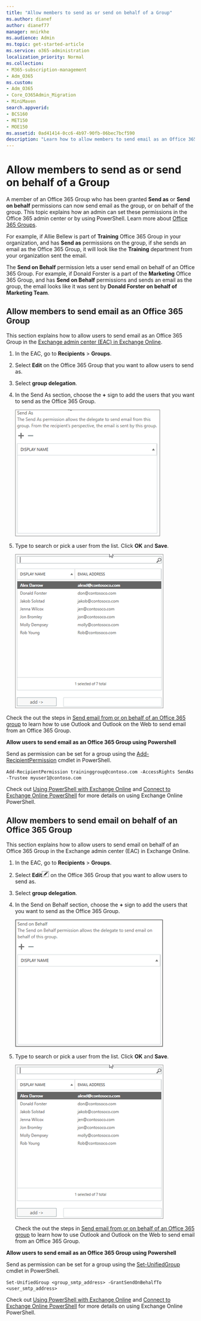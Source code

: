 ```yaml
---
title: "Allow members to send as or send on behalf of a Group"
ms.author: dianef
author: dianef77
manager: mnirkhe
ms.audience: Admin
ms.topic: get-started-article
ms.service: o365-administration
localization_priority: Normal
ms.collection: 
- M365-subscription-management 
- Adm_O365
ms.custom:
- Adm_O365
- Core_O365Admin_Migration
- MiniMaven
search.appverid:
- BCS160
- MET150
- MOE150
ms.assetid: 0ad41414-0cc6-4b97-90fb-06bec7bcf590
description: "Learn how to allow members to send email as an Office 365 Group or send email on behalf of an Office 365 Group in the Exchange admin center in Exchange Online."
---
```


# Allow members to send as or send on behalf of a Group

A member of an Office 365 Group who has been granted **Send as** or **Send on behalf** permissions can now send email as the group, or on behalf of the group. This topic explains how an admin can set these permissions in the Office 365 admin center or by using PowerShell. Learn more about [Office 365 Groups](https://support.office.com/article/3f780e8e-61aa-4287-830d-ff6209cbc192.aspx).
  
For example, if Allie Bellew is part of **Training** Office 365 Group in your organization, and has **Send as** permissions on the group, if she sends an email as the Office 365 Group, it will look like the **Training** department from your organization sent the email. 
  
The **Send on Behalf** permission lets a user send email on behalf of an Office 365 Group. For example, if Donald Forster is a part of the **Marketing** Office 365 Group, and has **Send on Behalf** permissions and sends an email as the group, the email looks like it was sent by **Donald Forster on behalf of Marketing Team**.
  
    
## Allow members to send email as an Office 365 Group

This section explains how to allow users to send email as an Office 365 Group in the [Exchange admin center (EAC) in Exchange Online](http://go.microsoft.com/fwlink/?LinkID=837684).
  
1. In the EAC, go to **Recipients** \> **Groups**.
    
2. Select **Edit** on the Office 365 Group that you want to allow users to send as. 
    
3. Select **group delegation**.
    
4. In the Send As section, choose the **+** sign to add the users that you want to send as the Office 365 Group. 
    
    ![Choose the plus sign to add the users that you want to send as the Office 365 Group](../media/1df167f6-1eff-4f98-9ecd-4230fab46557.png)
  
5. Type to search or pick a user from the list. Click **OK** and **Save**.
    
    ![Type to search or pick a user from the list](../media/522919cf-664c-4a25-8076-c51c8c9fbe43.png)
  
Check the out the steps in [Send email from or on behalf of an Office 365 group](https://support.office.com/article/0f4964af-aec6-484b-a65c-0434df8cdb6b.aspx) to learn how to use Outlook and Outlook on the Web to send email from an Office 365 Group. 
  
 **Allow users to send email as an Office 365 Group using Powershell**
  
Send as permission can be set for a group using the [Add-RecipientPermission](https://go.microsoft.com/fwlink/p/?LinkId=723960) cmdlet in PowerShell. 
  
```
Add-RecipientPermission traininggroup@contoso.com -AccessRights SendAs -Trustee myuser1@contoso.com
```

Check out [Using PowerShell with Exchange Online](https://go.microsoft.com/fwlink/?LinkID=402831) and [Connect to Exchange Online PowerShell](https://go.microsoft.com/fwlink/?LinkID=722415) for more details on using Exchange Online PowerShell. 
  
## Allow members to send email on behalf of an Office 365 Group

This section explains how to allow users to send email on behalf of an Office 365 Group in the Exchange admin center (EAC) in Exchange Online.
  
1. In the EAC, go to **Recipients** \> **Groups**.
    
2. Select **Edit**![Edit group icon](../media/0cfcb590-dc51-4b4f-9276-bb2ce300d87e.png) on the Office 365 Group that you want to allow users to send as. 
    
3. Select **group delegation**.
    
4. In the Send on Behalf section, choose the **+** sign to add the users that you want to send as the Office 365 Group. 
    
    ![choose the plus sign to add the users that you want to send as the Office 365 Group](../media/2bae0579-8907-4d6b-8920-ddd6555897b4.png)
  
5. Type to search or pick a user from the list. Click **OK** and **Save**.
    
    ![Type to search or pick a user from the list](../media/522919cf-664c-4a25-8076-c51c8c9fbe43.png)
  
    Check the out the steps in [Send email from or on behalf of an Office 365 group](https://support.office.com/article/0f4964af-aec6-484b-a65c-0434df8cdb6b.aspx) to learn how to use Outlook and Outlook on the Web to send email from an Office 365 Group. 
    
 **Allow users to send email as an Office 365 Group using Powershell**
  
Send as permission can be set for a group using the [Set-UnifiedGroup](https://go.microsoft.com/fwlink/p/?LinkId=616189) cmdlet in PowerShell. 
  
```
Set-UnifiedGroup <group_smtp_address> -GrantSendOnBehalfTo <user_smtp_address>
```

Check out [Using PowerShell with Exchange Online](https://go.microsoft.com/fwlink/?LinkID=402831) and [Connect to Exchange Online PowerShell](https://go.microsoft.com/fwlink/?LinkID=722415) for more details on using Exchange Online PowerShell. 
  


